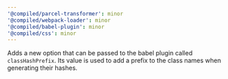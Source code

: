 ```yaml
---
'@compiled/parcel-transformer': minor
'@compiled/webpack-loader': minor
'@compiled/babel-plugin': minor
'@compiled/css': minor
---
```


Adds a new option that can be passed to the babel plugin called `classHashPrefix`. Its value is used to add a prefix to the class names when generating their hashes.
